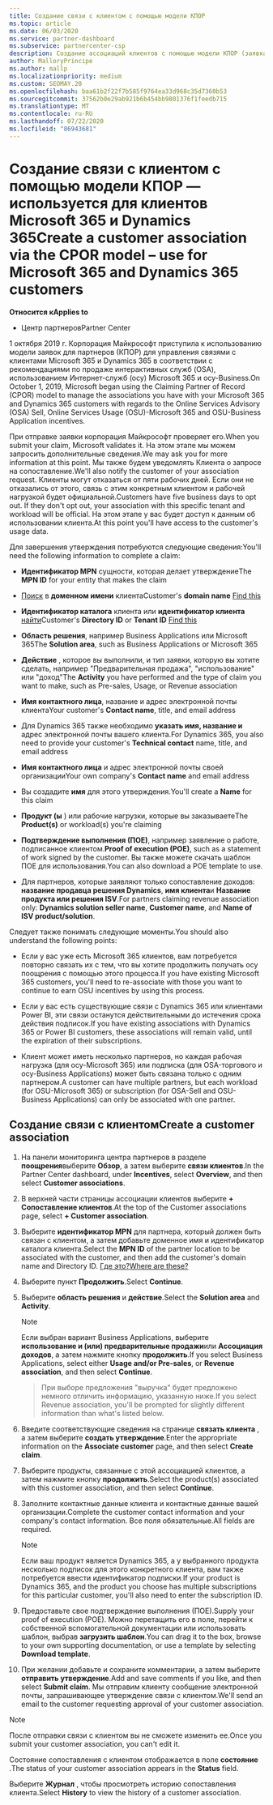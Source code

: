 ```yaml
---
title: Создание связи с клиентом с помощью модели КПОР
ms.topic: article
ms.date: 06/03/2020
ms.service: partner-dashboard
ms.subservice: partnercenter-csp
description: Создание ассоциаций клиентов с помощью модели КПОР (заявка на утверждение партнера по записи). Помогает управлять продажами, использованием, & поощрениями для клиентов Microsoft 365 и Dynamics 365.
author: MalloryPrincipe
ms.author: mallp
ms.localizationpriority: medium
ms.custom: SEOMAY.20
ms.openlocfilehash: baa61b2f22f7b585f9764ea33d968c35d7360b53
ms.sourcegitcommit: 37562b0e29ab921b6b454bb9801376f1feedb715
ms.translationtype: MT
ms.contentlocale: ru-RU
ms.lasthandoff: 07/22/2020
ms.locfileid: "86943681"
---
```

# <a name="create-a-customer-association-via-the-cpor-model--use-for-microsoft-365-and-dynamics-365-customers"></a><span data-ttu-id="3d97a-104">Создание связи с клиентом с помощью модели КПОР — используется для клиентов Microsoft 365 и Dynamics 365</span><span class="sxs-lookup"><span data-stu-id="3d97a-104">Create a customer association via the CPOR model – use for Microsoft 365 and Dynamics 365 customers</span></span>

<span data-ttu-id="3d97a-105">**Относится к**</span><span class="sxs-lookup"><span data-stu-id="3d97a-105">**Applies to**</span></span>

- <span data-ttu-id="3d97a-106">Центр партнеров</span><span class="sxs-lookup"><span data-stu-id="3d97a-106">Partner Center</span></span>

<span data-ttu-id="3d97a-107">1 октября 2019 г. Корпорация Майкрософт приступила к использованию модели заявок для партнеров (КПОР) для управления связями с клиентами Microsoft 365 и Dynamics 365 в соответствии с рекомендациями по продаже интерактивных служб (OSA), использованием Интернет-служб (осу) Microsoft 365 и осу-Business.</span><span class="sxs-lookup"><span data-stu-id="3d97a-107">On October 1, 2019, Microsoft began using the Claiming Partner of Record (CPOR) model to manage the associations you have with your Microsoft 365 and Dynamics 365 customers with regards to the Online Services Advisory (OSA) Sell, Online Services Usage (OSU)-Microsoft 365 and OSU-Business Application incentives.</span></span>

<span data-ttu-id="3d97a-108">При отправке заявки корпорация Майкрософт проверяет его.</span><span class="sxs-lookup"><span data-stu-id="3d97a-108">When you submit your claim, Microsoft validates it.</span></span> <span data-ttu-id="3d97a-109">На этом этапе мы можем запросить дополнительные сведения.</span><span class="sxs-lookup"><span data-stu-id="3d97a-109">We may ask you for more information at this point.</span></span> <span data-ttu-id="3d97a-110">Мы также будем уведомлять Клиента о запросе на сопоставление.</span><span class="sxs-lookup"><span data-stu-id="3d97a-110">We'll also notify the customer of your association request.</span></span> <span data-ttu-id="3d97a-111">Клиенты могут отказаться от пяти рабочих дней. Если они не отказались от этого, связь с этим конкретным клиентом и рабочей нагрузкой будет официальной.</span><span class="sxs-lookup"><span data-stu-id="3d97a-111">Customers have five business days to opt out. If they don't opt out, your association with this specific tenant and workload will be official.</span></span> <span data-ttu-id="3d97a-112">На этом этапе у вас будет доступ к данным об использовании клиента.</span><span class="sxs-lookup"><span data-stu-id="3d97a-112">At this point you'll have access to the customer's usage data.</span></span> 

<span data-ttu-id="3d97a-113">Для завершения утверждения потребуются следующие сведения:</span><span class="sxs-lookup"><span data-stu-id="3d97a-113">You'll need the following information to complete a claim:</span></span>

- <span data-ttu-id="3d97a-114">**Идентификатор MPN** сущности, которая делает утверждение</span><span class="sxs-lookup"><span data-stu-id="3d97a-114">The **MPN ID** for your entity that makes the claim</span></span>

- <span data-ttu-id="3d97a-115">[Поиск](find-customer-domain-name.md) в **доменном имени** клиента</span><span class="sxs-lookup"><span data-stu-id="3d97a-115">Customer's **domain name** [Find this](find-customer-domain-name.md)</span></span>

- <span data-ttu-id="3d97a-116">**Идентификатор каталога** клиента или **идентификатор клиента** [найти](find-customer-domain-name.md)</span><span class="sxs-lookup"><span data-stu-id="3d97a-116">Customer's **Directory ID** or **Tenant ID** [Find this](find-customer-domain-name.md)</span></span>

- <span data-ttu-id="3d97a-117">**Область решения**, например Business Applications или Microsoft 365</span><span class="sxs-lookup"><span data-stu-id="3d97a-117">The **Solution area**, such as Business Applications or Microsoft 365</span></span>

- <span data-ttu-id="3d97a-118">**Действие** , которое вы выполнили, и тип заявки, которую вы хотите сделать, например "Предварительная продажа", "использование" или "доход"</span><span class="sxs-lookup"><span data-stu-id="3d97a-118">The **Activity** you have performed and the type of claim you want to make, such as Pre-sales, Usage, or Revenue association</span></span>

- <span data-ttu-id="3d97a-119">**Имя контактного лица**, название и адрес электронной почты клиента</span><span class="sxs-lookup"><span data-stu-id="3d97a-119">Your customer's **Contact name**, title, and email address</span></span>

- <span data-ttu-id="3d97a-120">Для Dynamics 365 также необходимо **указать имя, название и** адрес электронной почты вашего клиента.</span><span class="sxs-lookup"><span data-stu-id="3d97a-120">For Dynamics 365, you also need to provide your customer's **Technical contact** name, title, and email address</span></span>

- <span data-ttu-id="3d97a-121">**Имя контактного лица** и адрес электронной почты своей организации</span><span class="sxs-lookup"><span data-stu-id="3d97a-121">Your own company's **Contact name** and email address</span></span>

- <span data-ttu-id="3d97a-122">Вы создадите **имя** для этого утверждения.</span><span class="sxs-lookup"><span data-stu-id="3d97a-122">You'll create a **Name** for this claim</span></span>

- <span data-ttu-id="3d97a-123">**Продукт (ы** ) или рабочие нагрузки, которые вы заказываете</span><span class="sxs-lookup"><span data-stu-id="3d97a-123">The **Product(s)** or workload(s) you're claiming</span></span>

- <span data-ttu-id="3d97a-124">**Подтверждение выполнения (ПОЕ)**, например заявление о работе, подписанное клиентом.</span><span class="sxs-lookup"><span data-stu-id="3d97a-124">**Proof of execution (POE)**, such as a statement of work signed by the customer.</span></span> <span data-ttu-id="3d97a-125">Вы также можете скачать шаблон ПОЕ для использования.</span><span class="sxs-lookup"><span data-stu-id="3d97a-125">You can also download a POE template to use.</span></span>

- <span data-ttu-id="3d97a-126">Для партнеров, которые заявляют только сопоставление доходов: **название продавца решения Dynamics**, **имя клиента**и **Название продукта или решения ISV**.</span><span class="sxs-lookup"><span data-stu-id="3d97a-126">For partners claiming revenue association only: **Dynamics solution seller name**, **Customer name**, and **Name of ISV product/solution**.</span></span> 

<span data-ttu-id="3d97a-127">Следует также понимать следующие моменты.</span><span class="sxs-lookup"><span data-stu-id="3d97a-127">You should also understand the following points:</span></span>

- <span data-ttu-id="3d97a-128">Если у вас уже есть Microsoft 365 клиентов, вам потребуется повторно связать их с тем, что вы хотите продолжить получать осу поощрения с помощью этого процесса.</span><span class="sxs-lookup"><span data-stu-id="3d97a-128">If you have existing Microsoft 365 customers, you'll need to re-associate with those you want to continue to earn OSU incentives by using this process.</span></span>

- <span data-ttu-id="3d97a-129">Если у вас есть существующие связи с Dynamics 365 или клиентами Power BI, эти связи останутся действительными до истечения срока действия подписок.</span><span class="sxs-lookup"><span data-stu-id="3d97a-129">If you have existing associations with Dynamics 365 or Power BI customers, these associations will remain valid, until the expiration of their subscriptions.</span></span>

- <span data-ttu-id="3d97a-130">Клиент может иметь несколько партнеров, но каждая рабочая нагрузка (для осу-Microsoft 365) или подписка (для OSA-торгового и осу-Business Applications) может быть связана только с одним партнером.</span><span class="sxs-lookup"><span data-stu-id="3d97a-130">A customer can have multiple partners, but each workload (for OSU-Microsoft 365) or subscription (for OSA-Sell and OSU-Business Applications) can only be associated with one partner.</span></span>

## <a name="create-a-customer-association"></a><span data-ttu-id="3d97a-131">Создание связи с клиентом</span><span class="sxs-lookup"><span data-stu-id="3d97a-131">Create a customer association</span></span>

1. <span data-ttu-id="3d97a-132">На панели мониторинга центра партнеров в разделе **поощрения**выберите **Обзор**, а затем выберите **связи клиентов**.</span><span class="sxs-lookup"><span data-stu-id="3d97a-132">In the Partner Center dashboard, under **Incentives**, select **Overview**, and then select **Customer associations**.</span></span> 

2. <span data-ttu-id="3d97a-133">В верхней части страницы ассоциации клиентов выберите **+ Сопоставление клиентов**.</span><span class="sxs-lookup"><span data-stu-id="3d97a-133">At the top of the Customer associations page, select **+ Customer association**.</span></span>

3. <span data-ttu-id="3d97a-134">Выберите **идентификатор MPN** для партнера, который должен быть связан с клиентом, а затем добавьте доменное имя и идентификатор каталога клиента.</span><span class="sxs-lookup"><span data-stu-id="3d97a-134">Select the **MPN ID** of the partner location to be associated with the customer, and then add the customer's domain name and Directory ID.</span></span> [<span data-ttu-id="3d97a-135">Где это?</span><span class="sxs-lookup"><span data-stu-id="3d97a-135">Where are these?</span></span>](find-customer-domain-name.md)

4. <span data-ttu-id="3d97a-136">Выберите пункт **Продолжить**.</span><span class="sxs-lookup"><span data-stu-id="3d97a-136">Select **Continue**.</span></span>

5. <span data-ttu-id="3d97a-137">Выберите **область решения** и **действие**.</span><span class="sxs-lookup"><span data-stu-id="3d97a-137">Select the **Solution area** and **Activity**.</span></span> 

   >[!Note]
   >
   ><span data-ttu-id="3d97a-138">Если выбран вариант Business Applications, выберите **использование и (или) предварительные продажи**или **Ассоциация доходов**, а затем нажмите кнопку **продолжить**.</span><span class="sxs-lookup"><span data-stu-id="3d97a-138">If you select Business Applications, select either **Usage and/or Pre-sales**, or **Revenue association**, and then select **Continue**.</span></span> 

   ><span data-ttu-id="3d97a-139">При выборе предложения "выручка" будет предложено немного отличить информацию, указанную ниже.</span><span class="sxs-lookup"><span data-stu-id="3d97a-139">If you select Revenue association, you'll be prompted for slightly different information than what's listed below.</span></span>

6. <span data-ttu-id="3d97a-140">Введите соответствующие сведения на странице **связать клиента** , а затем выберите **создать утверждение**.</span><span class="sxs-lookup"><span data-stu-id="3d97a-140">Enter the appropriate information on the **Associate customer** page, and then select **Create claim**.</span></span>

7. <span data-ttu-id="3d97a-141">Выберите продукты, связанные с этой ассоциацией клиентов, а затем нажмите кнопку **продолжить**.</span><span class="sxs-lookup"><span data-stu-id="3d97a-141">Select the product(s) associated with this customer association, and then select **Continue**.</span></span>

8. <span data-ttu-id="3d97a-142">Заполните контактные данные клиента и контактные данные вашей организации.</span><span class="sxs-lookup"><span data-stu-id="3d97a-142">Complete the customer contact information and your company's contact information.</span></span> <span data-ttu-id="3d97a-143">Все поля обязательные.</span><span class="sxs-lookup"><span data-stu-id="3d97a-143">All fields are required.</span></span> 

   >[!NOTE]
   ><span data-ttu-id="3d97a-144">Если ваш продукт является Dynamics 365, а у выбранного продукта несколько подписок для этого конкретного клиента, вам также потребуется ввести идентификатор подписки.</span><span class="sxs-lookup"><span data-stu-id="3d97a-144">If your product is Dynamics 365, and the product you choose has multiple subscriptions for this particular customer, you'll also need to enter the subscription ID.</span></span>

9. <span data-ttu-id="3d97a-145">Предоставьте свое подтверждение выполнения (ПОЕ).</span><span class="sxs-lookup"><span data-stu-id="3d97a-145">Supply your proof of execution (POE).</span></span> <span data-ttu-id="3d97a-146">Можно перетащить его в поле, перейти к собственной вспомогательной документации или использовать шаблон, выбрав **загрузить шаблон**.</span><span class="sxs-lookup"><span data-stu-id="3d97a-146">You can drag it to the box, browse to your own supporting documentation, or use a template by selecting **Download template**.</span></span> 

10. <span data-ttu-id="3d97a-147">При желании добавьте и сохраните комментарии, а затем выберите **отправить утверждение**.</span><span class="sxs-lookup"><span data-stu-id="3d97a-147">Add and save comments if you like, and then select **Submit claim**.</span></span> <span data-ttu-id="3d97a-148">Мы отправим клиенту сообщение электронной почты, запрашивающее утверждение связи с клиентом.</span><span class="sxs-lookup"><span data-stu-id="3d97a-148">We'll send an email to the customer requesting approval of your customer association.</span></span>

   >[!NOTE]
   ><span data-ttu-id="3d97a-149">После отправки связи с клиентом вы не сможете изменить ее.</span><span class="sxs-lookup"><span data-stu-id="3d97a-149">Once you submit your customer association, you can't edit it.</span></span>

<span data-ttu-id="3d97a-150">Состояние сопоставления с клиентом отображается в поле **состояние** .</span><span class="sxs-lookup"><span data-stu-id="3d97a-150">The status of your customer association appears in the **Status** field.</span></span>

<span data-ttu-id="3d97a-151">Выберите **Журнал** , чтобы просмотреть историю сопоставления клиента.</span><span class="sxs-lookup"><span data-stu-id="3d97a-151">Select **History** to view the history of a customer association.</span></span>
